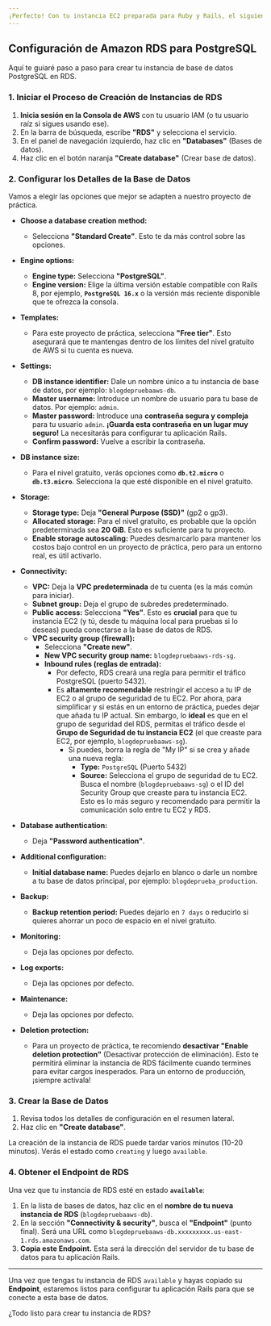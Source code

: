 ```yaml
---
¡Perfecto! Con tu instancia EC2 preparada para Ruby y Rails, el siguiente componente crucial es la **base de datos**. Vamos a configurar **Amazon RDS (Relational Database Service)** para PostgreSQL. RDS es un servicio gestionado que simplifica la administración de bases de datos relacionales, incluyendo copias de seguridad, parches y escalabilidad.
---
```


## Configuración de Amazon RDS para PostgreSQL

Aquí te guiaré paso a paso para crear tu instancia de base de datos PostgreSQL en RDS.

### 1. Iniciar el Proceso de Creación de Instancias de RDS

1.  **Inicia sesión en la Consola de AWS** con tu usuario IAM (o tu usuario raíz si sigues usando ese).
2.  En la barra de búsqueda, escribe **"RDS"** y selecciona el servicio.
3.  En el panel de navegación izquierdo, haz clic en **"Databases"** (Bases de datos).
4.  Haz clic en el botón naranja **"Create database"** (Crear base de datos).

### 2. Configurar los Detalles de la Base de Datos

Vamos a elegir las opciones que mejor se adapten a nuestro proyecto de práctica.

- **Choose a database creation method:**

  - Selecciona **"Standard Create"**. Esto te da más control sobre las opciones.

- **Engine options:**

  - **Engine type:** Selecciona **"PostgreSQL"**.
  - **Engine version:** Elige la última versión estable compatible con Rails 8, por ejemplo, **`PostgreSQL 16.x`** o la versión más reciente disponible que te ofrezca la consola.

- **Templates:**

  - Para este proyecto de práctica, selecciona **"Free tier"**. Esto asegurará que te mantengas dentro de los límites del nivel gratuito de AWS si tu cuenta es nueva.

- **Settings:**

  - **DB instance identifier:** Dale un nombre único a tu instancia de base de datos, por ejemplo: `blogdepruebaaws-db`.
  - **Master username:** Introduce un nombre de usuario para tu base de datos. Por ejemplo: `admin`.
  - **Master password:** Introduce una **contraseña segura y compleja** para tu usuario `admin`. **¡Guarda esta contraseña en un lugar muy seguro!** La necesitarás para configurar tu aplicación Rails.
  - **Confirm password:** Vuelve a escribir la contraseña.

- **DB instance size:**

  - Para el nivel gratuito, verás opciones como **`db.t2.micro`** o **`db.t3.micro`**. Selecciona la que esté disponible en el nivel gratuito.

- **Storage:**

  - **Storage type:** Deja **"General Purpose (SSD)"** (gp2 o gp3).
  - **Allocated storage:** Para el nivel gratuito, es probable que la opción predeterminada sea **20 GiB**. Esto es suficiente para tu proyecto.
  - **Enable storage autoscaling:** Puedes desmarcarlo para mantener los costos bajo control en un proyecto de práctica, pero para un entorno real, es útil activarlo.

- **Connectivity:**

  - **VPC:** Deja la **VPC predeterminada** de tu cuenta (es la más común para iniciar).
  - **Subnet group:** Deja el grupo de subredes predeterminado.
  - **Public access:** Selecciona **"Yes"**. Esto es **crucial** para que tu instancia EC2 (y tú, desde tu máquina local para pruebas si lo deseas) pueda conectarse a la base de datos de RDS.
  - **VPC security group (firewall):**
    - Selecciona **"Create new"**.
    - **New VPC security group name:** `blogdepruebaaws-rds-sg`.
    - **Inbound rules (reglas de entrada):**
      - Por defecto, RDS creará una regla para permitir el tráfico PostgreSQL (puerto 5432).
      - Es **altamente recomendable** restringir el acceso a tu IP de EC2 o al grupo de seguridad de tu EC2. Por ahora, para simplificar y si estás en un entorno de práctica, puedes dejar que añada tu IP actual. Sin embargo, lo **ideal** es que en el grupo de seguridad del RDS, permitas el tráfico desde el **Grupo de Seguridad de tu instancia EC2** (el que creaste para EC2, por ejemplo, `blogdepruebaaws-sg`).
        - Si puedes, borra la regla de "My IP" si se crea y añade una nueva regla:
          - **Type:** `PostgreSQL` (Puerto 5432)
          - **Source:** Selecciona el grupo de seguridad de tu EC2. Busca el nombre (`blogdepruebaaws-sg`) o el ID del Security Group que creaste para tu instancia EC2. Esto es lo más seguro y recomendado para permitir la comunicación solo entre tu EC2 y RDS.

- **Database authentication:**

  - Deja **"Password authentication"**.

- **Additional configuration:**

  - **Initial database name:** Puedes dejarlo en blanco o darle un nombre a tu base de datos principal, por ejemplo: `blogdeprueba_production`.

- **Backup:**

  - **Backup retention period:** Puedes dejarlo en `7 days` o reducirlo si quieres ahorrar un poco de espacio en el nivel gratuito.

- **Monitoring:**

  - Deja las opciones por defecto.

- **Log exports:**

  - Deja las opciones por defecto.

- **Maintenance:**

  - Deja las opciones por defecto.

- **Deletion protection:**
  - Para un proyecto de práctica, te recomiendo **desactivar "Enable deletion protection"** (Desactivar protección de eliminación). Esto te permitirá eliminar la instancia de RDS fácilmente cuando termines para evitar cargos inesperados. Para un entorno de producción, ¡siempre actívala!

### 3. Crear la Base de Datos

1.  Revisa todos los detalles de configuración en el resumen lateral.
2.  Haz clic en **"Create database"**.

La creación de la instancia de RDS puede tardar varios minutos (10-20 minutos). Verás el estado como `creating` y luego `available`.

### 4. Obtener el Endpoint de RDS

Una vez que tu instancia de RDS esté en estado **`available`**:

1.  En la lista de bases de datos, haz clic en el **nombre de tu nueva instancia de RDS** (`blogdepruebaaws-db`).
2.  En la sección **"Connectivity & security"**, busca el **"Endpoint"** (punto final). Será una URL como `blogdepruebaaws-db.xxxxxxxxx.us-east-1.rds.amazonaws.com`.
3.  **Copia este Endpoint.** Esta será la dirección del servidor de tu base de datos para tu aplicación Rails.

---

Una vez que tengas tu instancia de RDS `available` y hayas copiado su **Endpoint**, estaremos listos para configurar tu aplicación Rails para que se conecte a esta base de datos.

¿Todo listo para crear tu instancia de RDS?

